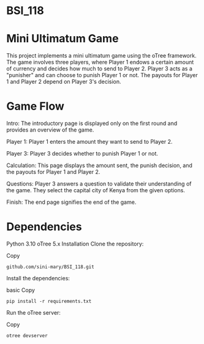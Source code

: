 # BSI_118
# Mini Ultimatum Game
This project implements a mini ultimatum game using the oTree framework. The game involves three players, where Player 1 endows a certain amount of currency and decides how much to send to Player 2. Player 3 acts as a "punisher" and can choose to punish Player 1 or not. The payouts for Player 1 and Player 2 depend on Player 3's decision.

# Game Flow
Intro: The introductory page is displayed only on the first round and provides an overview of the game.

Player 1: Player 1 enters the amount they want to send to Player 2.

Player 3: Player 3 decides whether to punish Player 1 or not.

Calculation: This page displays the amount sent, the punish decision, and the payouts for Player 1 and Player 2.

Questions: Player 3 answers a question to validate their understanding of the game. They select the capital city of Kenya from the given options.

Finish: The end page signifies the end of the game.

# Dependencies
Python 3.10
oTree 5.x
Installation
Clone the repository:

Copy
```
github.com/sini-mary/BSI_118.git
```

Install the dependencies:

basic
Copy
```
pip install -r requirements.txt
```

Run the oTree server:

Copy

```
otree devserver
```
